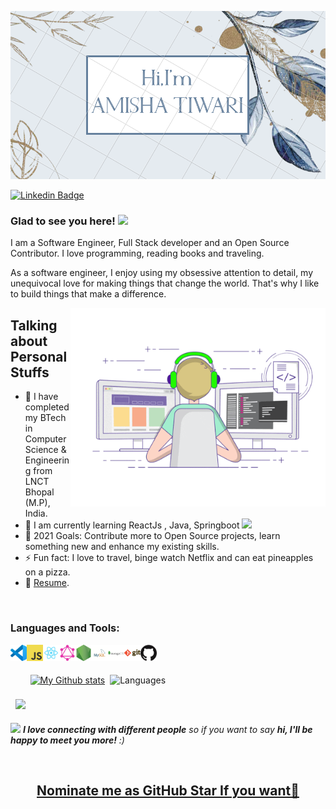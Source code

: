 [![Amisha GitHub Banner](./name.png)](https://amishatiwari.netlify.app)
<!-- ### Hi there, I'm <a href="https://amishatiwari.netlify.app" target="_blank">Amisha Tiwari</a> <img src="https://media.giphy.com/media/hvRJCLFzcasrR4ia7z/giphy.gif" width="25px"> -->

[![Linkedin Badge](https://img.shields.io/badge/-LinkedIn-0e76a8?style=flat-square&logo=Linkedin&logoColor=white)](https://www.linkedin.com/in/amisha-tiwari-50838b182/)

### Glad to see you here! <img src="https://media.giphy.com/media/hvRJCLFzcasrR4ia7z/giphy.gif" width="25px">

I am a Software Engineer, Full Stack developer and an Open Source Contributor. I love programming, reading books and traveling.

As a software engineer, I enjoy using my obsessive attention to detail, my unequivocal love for making things that change the world. That's why I like to build things that make a difference.


<img align="right" alt="GIF" src="https://github.com/amisha26/amisha26/blob/master/self.gif?raw=true" width="408" height="318" />

## Talking about Personal Stuffs 

- 🔭 I have completed my BTech in Computer Science & Engineering from LNCT Bhopal (M.P), India.
- 🌱 I am currently learning ReactJs , Java, Springboot <img src="https://media.giphy.com/media/WUlplcMpOCEmTGBtBW/giphy.gif" width="30">
- 🥅 2021 Goals: Contribute more to Open Source projects, learn something new and enhance my existing skills.
- ⚡ Fun fact: I love to travel, binge watch Netflix and can eat pineapples on a pizza.
- 📝 [Resume](https://amishatiwari.netlify.app/static/media/at.b7b110aa.pdf).



<br/>

### Languages and Tools:

[<img align="left" alt="Visual Studio Code" width="26px" src="https://raw.githubusercontent.com/github/explore/80688e429a7d4ef2fca1e82350fe8e3517d3494d/topics/visual-studio-code/visual-studio-code.png" />][linkedin]
[<img align="left" alt="JavaScript" width="26px" src="https://raw.githubusercontent.com/github/explore/80688e429a7d4ef2fca1e82350fe8e3517d3494d/topics/javascript/javascript.png" />][linkedin]
[<img align="left" alt="React" width="26px" src="https://raw.githubusercontent.com/github/explore/80688e429a7d4ef2fca1e82350fe8e3517d3494d/topics/react/react.png" />][linkedin]
[<img align="left" alt="GraphQL" width="26px" src="https://raw.githubusercontent.com/github/explore/80688e429a7d4ef2fca1e82350fe8e3517d3494d/topics/graphql/graphql.png" />][linkedin]
[<img align="left" alt="Node.js" width="26px" src="https://raw.githubusercontent.com/github/explore/80688e429a7d4ef2fca1e82350fe8e3517d3494d/topics/nodejs/nodejs.png" />][linkedin]
[<img align="left" alt="MySQL" width="26px" src="https://raw.githubusercontent.com/github/explore/80688e429a7d4ef2fca1e82350fe8e3517d3494d/topics/mysql/mysql.png" />][linkedin]
[<img align="left" alt="MongoDB" width="26px" src="https://raw.githubusercontent.com/github/explore/80688e429a7d4ef2fca1e82350fe8e3517d3494d/topics/mongodb/mongodb.png" />][linkedin]
[<img align="left" alt="Git" width="26px" src="https://raw.githubusercontent.com/github/explore/80688e429a7d4ef2fca1e82350fe8e3517d3494d/topics/git/git.png" />][linkedin]
[<img align="left" alt="GitHub" width="26px" src="https://raw.githubusercontent.com/github/explore/78df643247d429f6cc873026c0622819ad797942/topics/github/github.png" />][linkedin]
<br />
<br />

<!-- [![My Github stats](https://github-readme-stats.vercel.app/api?username=amisha26&show_icons=true&&cache_seconds=86400&theme=radical)](https://github.com/amisha26/github-readme-stats) -->



<span> &nbsp; &nbsp; &nbsp; &nbsp; </span>
 [![My Github stats](https://github-readme-stats.vercel.app/api?username=amisha26&show_icons=true&&cache_seconds=86400&theme=radical)](https://github.com/amisha26/github-readme-stats)<span>&nbsp; </span>
![Languages](https://github-readme-stats.vercel.app/api/top-langs/?username=amisha26&show_icons=true&theme=merko&hide=["contribs","prs"]&cache_seconds=86400)

<a href="https://github.com/amisha26">
  <img align="center" style="margin:0.5rem" src="https://github-readme-stats.vercel.app/api/top-langs/?username=amisha26&hide=html,css&title_color=ffffff&text_color=c9cacc&icon_color=4AB197&bg_color=1A2B34" />
</a>



<br/>

<img src="https://media.giphy.com/media/LnQjpWaON8nhr21vNW/giphy.gif" width="40"> <em><b>I love connecting with different people</b> so if you want to say <b>hi, I'll be happy to meet you more!</b> :)</em>

<br/>

<h2 align="center">
<a href="https://stars.github.com/">Nominate me as GitHub Star If you want🌟</a>
</h2>

[linkedin]: https://www.linkedin.com/in/amisha-tiwari-50838b182/
